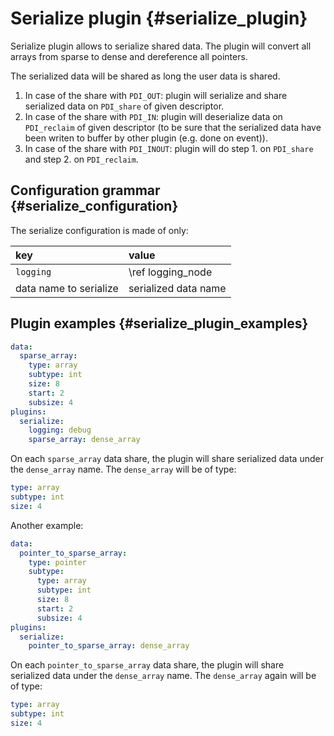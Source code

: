 # Serialize plugin {#serialize_plugin}

Serialize plugin allows to serialize shared data. The plugin will convert all
arrays from sparse to dense and dereference all pointers.

The serialized data will be shared as long the user data is shared.

1. In case of the share with `PDI_OUT`: plugin will serialize and share serialized data on `PDI_share` of given descriptor.
2. In case of the share with `PDI_IN`: plugin will deserialize data on `PDI_reclaim` of given descriptor
(to be sure that the serialized data have been writen to buffer by other plugin (e.g. done on event)).
3. In case of the share with `PDI_INOUT`: plugin will do step 1. on `PDI_share` and step 2. on `PDI_reclaim`.

## Configuration grammar {#serialize_configuration}

The serialize configuration is made of only:

|key                    |value                |
|:----------------------|:--------------------|
|`logging`              |\ref logging_node|
|data name to serialize |serialized data name |

## Plugin examples {#serialize_plugin_examples}

```yaml
data:
  sparse_array:
    type: array
    subtype: int
    size: 8
    start: 2
    subsize: 4
plugins:
  serialize:
    logging: debug
    sparse_array: dense_array
```
On each `sparse_array` data share, the plugin will share serialized data under the `dense_array` name.
The `dense_array` will be of type:
```yaml
type: array
subtype: int
size: 4
```

Another example:
```yaml
data:
  pointer_to_sparse_array:
    type: pointer
    subtype:
      type: array
      subtype: int
      size: 8
      start: 2
      subsize: 4
plugins:
  serialize:
    pointer_to_sparse_array: dense_array
```
On each `pointer_to_sparse_array` data share, the plugin will share serialized data under the `dense_array` name.
The `dense_array` again will be of type:
```yaml
type: array
subtype: int
size: 4
```
